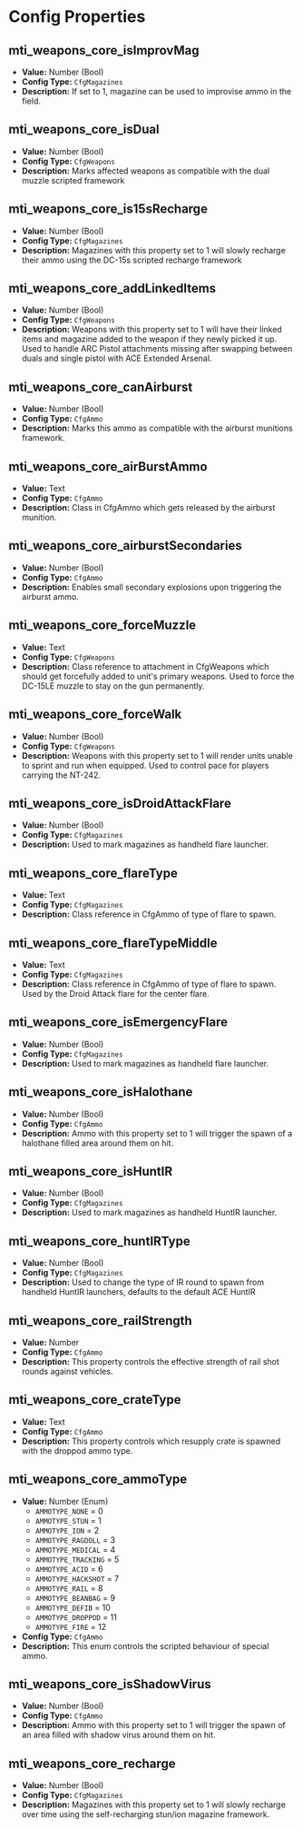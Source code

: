 # Config Properties

## mti_weapons_core_isImprovMag

- **Value:** Number (Bool)
- **Config Type:** `CfgMagazines`
- **Description:** If set to 1, magazine can be used to improvise ammo in the field.

## mti_weapons_core_isDual

- **Value:** Number (Bool)
- **Config Type:** `CfgWeapons`
- **Description:** Marks affected weapons as compatible with the dual muzzle scripted framework

## mti_weapons_core_is15sRecharge

- **Value:** Number (Bool)
- **Config Type:** `CfgMagazines`
- **Description:** Magazines with this property set to 1 will slowly recharge their ammo using the DC-15s scripted recharge framework

## mti_weapons_core_addLinkedItems

- **Value:** Number (Bool)
- **Config Type:** `CfgWeapons`
- **Description:** Weapons with this property set to 1 will have their linked items and magazine added to the weapon if they newly picked it up. Used to handle ARC Pistol attachments missing after swapping between duals and single pistol with ACE Extended Arsenal.

## mti_weapons_core_canAirburst

- **Value:** Number (Bool)
- **Config Type:** `CfgAmmo`
- **Description:** Marks this ammo as compatible with the airburst munitions framework.

## mti_weapons_core_airBurstAmmo

- **Value:** Text
- **Config Type:** `CfgAmmo`
- **Description:** Class in CfgAmmo which gets released by the airburst munition.

## mti_weapons_core_airburstSecondaries

- **Value:** Number (Bool)
- **Config Type:** `CfgAmmo`
- **Description:** Enables small secondary explosions upon triggering the airburst ammo.

## mti_weapons_core_forceMuzzle

- **Value:** Text
- **Config Type:** `CfgWeapons`
- **Description:** Class reference to attachment in CfgWeapons which should get forcefully added to unit's primary weapons. Used to force the DC-15LE muzzle to stay on the gun permanently.

## mti_weapons_core_forceWalk

- **Value:** Number (Bool)
- **Config Type:** `CfgWeapons`
- **Description:** Weapons with this property set to 1 will render units unable to sprint and run when equipped. Used to control pace for players carrying the NT-242.

## mti_weapons_core_isDroidAttackFlare

- **Value:** Number (Bool)
- **Config Type:** `CfgMagazines`
- **Description:** Used to mark magazines as handheld flare launcher.

## mti_weapons_core_flareType

- **Value:** Text
- **Config Type:** `CfgMagazines`
- **Description:** Class reference in CfgAmmo of type of flare to spawn.

## mti_weapons_core_flareTypeMiddle

- **Value:** Text
- **Config Type:** `CfgMagazines`
- **Description:** Class reference in CfgAmmo of type of flare to spawn. Used by the Droid Attack flare for the center flare.

## mti_weapons_core_isEmergencyFlare

- **Value:** Number (Bool)
- **Config Type:** `CfgMagazines`
- **Description:** Used to mark magazines as handheld flare launcher.

## mti_weapons_core_isHalothane

- **Value:** Number (Bool)
- **Config Type:** `CfgAmmo`
- **Description:** Ammo with this property set to 1 will trigger the spawn of a halothane filled area around them on hit.

## mti_weapons_core_isHuntIR

- **Value:** Number (Bool)
- **Config Type:** `CfgMagazines`
- **Description:** Used to mark magazines as handheld HuntIR launcher.

## mti_weapons_core_huntIRType

- **Value:** Number (Bool)
- **Config Type:** `CfgMagazines`
- **Description:** Used to change the type of IR round to spawn from handheld HuntIR launchers, defaults to the default ACE HuntIR

## mti_weapons_core_railStrength

- **Value:** Number
- **Config Type:** `CfgAmmo`
- **Description:** This property controls the effective strength of rail shot rounds against vehicles.

## mti_weapons_core_crateType

- **Value:** Text
- **Config Type:** `CfgAmmo`
- **Description:** This property controls which resupply crate is spawned with the droppod ammo type.

## mti_weapons_core_ammoType

- **Value:** Number (Enum)
    - `AMMOTYPE_NONE` = 0
    - `AMMOTYPE_STUN` = 1
    - `AMMOTYPE_ION` = 2
    - `AMMOTYPE_RAGDOLL` = 3
    - `AMMOTYPE_MEDICAL` = 4
    - `AMMOTYPE_TRACKING` = 5
    - `AMMOTYPE_ACID` = 6
    - `AMMOTYPE_HACKSHOT` = 7
    - `AMMOTYPE_RAIL` = 8
    - `AMMOTYPE_BEANBAG` = 9
    - `AMMOTYPE_DEFIB` = 10
    - `AMMOTYPE_DROPPOD` = 11
    - `AMMOTYPE_FIRE` = 12
- **Config Type:** `CfgAmmo`
- **Description:** This enum controls the scripted behaviour of special ammo.

## mti_weapons_core_isShadowVirus

- **Value:** Number (Bool)
- **Config Type:** `CfgAmmo`
- **Description:** Ammo with this property set to 1 will trigger the spawn of an area filled with shadow virus around them on hit.

## mti_weapons_core_recharge

- **Value:** Number (Bool)
- **Config Type:** `CfgMagazines`
- **Description:** Magazines with this property set to 1 will slowly recharge over time using the self-recharging stun/ion magazine framework.
